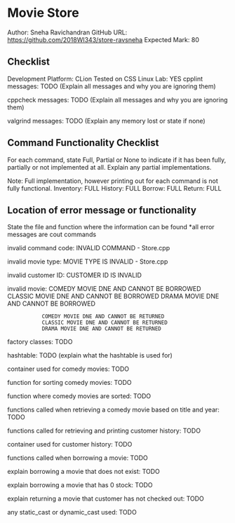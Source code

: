 # Movie Store
Author: Sneha Ravichandran
GitHub URL: https://github.com/2018WI343/store-ravsneha
Expected Mark: 80

## Checklist
Development Platform: CLion
Tested on CSS Linux Lab: YES
cpplint messages: TODO (Explain all messages and why you are ignoring them)

cppcheck messages: TODO (Explain all messages and why you are ignoring them)

valgrind messages: TODO (Explain any memory lost or state if none)

## Command Functionality Checklist
For each command, state Full, Partial or None to indicate 
if it has been fully, partially or not implemented at all.
Explain any partial implementations.

Note: Full implementation, however printing out for each command is not fully functional. 
Inventory: FULL
History: FULL
Borrow: FULL
Return: FULL

## Location of error message or functionality
State the file and function where the information can be found
*all error messages are cout commands 

invalid command code: INVALID COMMAND - Store.cpp

invalid movie type: MOVIE TYPE IS INVALID - Store.cpp

invalid customer ID: CUSTOMER ID IS INVALID
 
invalid movie: COMEDY MOVIE DNE AND CANNOT BE BORROWED
               CLASSIC MOVIE DNE AND CANNOT BE BORROWED
               DRAMA MOVIE DNE AND CANNOT BE BORROWED
               
               COMEDY MOVIE DNE AND CANNOT BE RETURNED
               CLASSIC MOVIE DNE AND CANNOT BE RETURNED
               DRAMA MOVIE DNE AND CANNOT BE RETURNED
               

factory classes: TODO

hashtable: TODO (explain what the hashtable is used for)

container used for comedy movies: TODO

function for sorting comedy movies: TODO

function where comedy movies are sorted: TODO

functions called when retrieving a comedy movie based on title and year: TODO

functions called for retrieving and printing customer history: TODO

container used for customer history: TODO

functions called when borrowing a movie: TODO

explain borrowing a movie that does not exist: TODO

explain borrowing a movie that has 0 stock: TODO

explain returning a movie that customer has not checked out: TODO

any static_cast or dynamic_cast used: TODO
